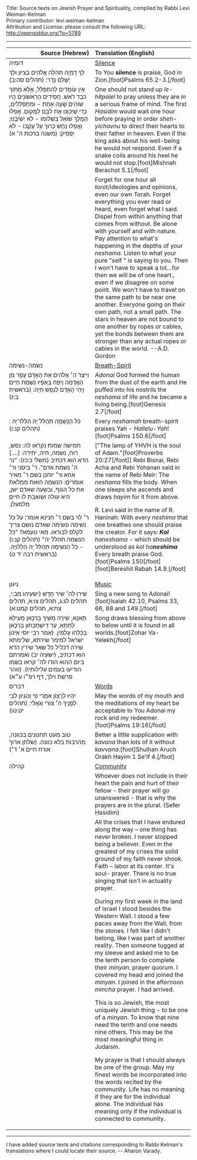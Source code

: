 <html>
<head></head>
<body>
Title: Source texts on Jewish Prayer and Spirituality, compiled by Rabbi Levi Weiman-Kelman<br />
Primary contributor: levi.weiman-kelman<br />
Attribution and License: please consult the following URL: <a href="http://opensiddur.org/?p=5789">http://opensiddur.org/?p=5789</a>
<p />
<hr />

<table style="margin-left: auto;margin-right: auto;" class="draggable">
<thead><tr><th id="x" style="text-align: right;">Source (Hebrew)</th><th style="text-align: left;">Translation (English)</th></tr></thead>
<tbody>
<tr><td style="vertical-align:top;" width="46%">
<div class="liturgy"><span lang="he">
דומיה
</span></div></td>
 
<td style="vertical-align:top;" width="53%"><div class="english">
<u>Silence</u>
</div></td></tr>


<tr>
<td style="vertical-align:top;" width="46%">
<div class="liturgy"><span lang="he">
לְךָ דֻמִיָּה תְהִלָּה אֱלֹהִים בְּצִיּוֹן וּלְךָ יְשֻׁלַּם נֶדֶר: <span class="citation">(תהלים סה:ב)‏</span>
</span></div></td>
 
<td style="vertical-align:top;" width="53%"><div class="english">
To You <strong>silence</strong> is praise, God in Zion.[foot]Psalms 65.2-3.[/foot]
</div></td></tr>


<tr><td style="vertical-align:top;" width="46%"><div class="liturgy"><span lang="he">
אֵין עוֹמְדִים לְהִתְפַּלֵּל, אֶלָּא מִתּוֹךְ כֹּבֶד רֹאשׁ.‏
חֲסִידִים הָרִאשׁוֹנִים הָיוּ שׁוֹהִים שָׁעָה אַחַת - וּמִתְפַּלְלִים, כְּדֵי שֶׁיְּכַוְּנוּ אֶת לִבָּם לַמָּקוֹם.‏
אֲפִלּוּ הַמֶּלֶךְ שׁוֹאֵל בִּשְׁלוֹמוֹ - לֹא יְשִׁיבֶנּוּ;‏
וַאֲפִלּוּ נָחָשׁ כָּרוּךְ עַל עֲקֵבוֹ - לֹא יַפְסִיק:‏ <span class="citation">(משנה ברכות ה׳ א)</span>
</span></div></td>
 
<td style="vertical-align:top;" width="53%"><div class="english">
One should not stand up <em>le-hitpalel</em> to pray unless they are in a serious frame of mind. The first <em>Hasidim</em> would wait one hour before praying in order <em>sheh-yichavnu</em> to direct their hearts to their father in heaven. Even if the king asks about his well-being he would not respond. Even if a snake coils around his heel he would not stop.[foot]Mishnah Berachot 5.1[/foot]
</div></td></tr>


<tr><td style="vertical-align:top;" width="46%"><div class="liturgy"><span lang="he">

</span></div></td>
 
<td style="vertical-align:top;" width="53%"><div class="english">
Forget for one hour all <em>torot</em>/ideologies and opinions, even our own Torah. Forget everything you ever read or heard, even forget what I said. Dispel from within anything that comes from without. Be alone with yourself and with nature. Pay attention to what's happening in the depths of your <em>neshama</em>. Listen to what your pure "self " is saying to you. Then I won't have to speak a lot…for then we will be of one heart., even if we disagree on some point. We won't have to travel on the same path to be near one another. Everyone going on their own path, not a small path. The stars in heaven are not bound to one another by ropes or cables, yet the bonds between them are stronger than any actual ropes or cables in the world. --A.D. Gordon
</div></td></tr>


<tr><td style="vertical-align:top;" width="46%">
<div class="liturgy"><span lang="he">
נשמה-נשימה
</span></div></td>
 
<td style="vertical-align:top;" width="53%">
<div class="english">
<u>Breath-Spirit</u>
</div></td></tr>


<tr><td style="vertical-align:top;" width="46%">
<div class="liturgy"><span lang="he">
וַיִּיצֶר ה׳ אֱלֹהִים אֶת הָאָדָם עָפָר מִן הָאֲדָמָה
וַיִּפַּח בְּאַפָּיו נִשְׁמַת חַיִּים וַיְהִי הָאָדָם לְנֶפֶשׁ חַיָּה: <span class="citation">(בראשית ב:ז‏)</span>‏
</span></div></td>
 
<td style="vertical-align:top;" width="53%"><div class="english">
<em>Adonai</em> God formed the human from the dust of the earth and He puffed into his nostrils the <em>neshama</em> of life and he became a living being.[foot]Genesis 2.7[/foot]
</div></td></tr>


<tr><td style="vertical-align:top;" width="46%"><div class="liturgy"><span lang="he">
כֹּל הַנְּשָׁמָה תְּהַלֵּל יָהּ הַלְלוּ־יָהּ : <span class="citation">(תהלים קנ:ו)</span>‏
</span></div></td>
 
<td style="vertical-align:top;" width="53%"><div class="english">
Every <em>neshamah</em> breath-spirit praises Yah - <em>Hallelu-Yah</em>![foot]Psalms 150.6[/foot]
</div></td></tr>


<tr><td style="vertical-align:top;" width="46%"><div class="liturgy"><span lang="he">
חמישה שמות נקראו לה: נפש, רוח, נשמה, חיה, יחידה: [....] הדא הוא דכתיב (משלי כ:כז): "נר ה׳ נשמת אדם". ר׳ ביסני ור׳ אחא ור׳ יוחנן בשם ר׳ מאיר אומרים: הנשמה הזאת ממלאת את כל הגוף, ובשעה שאדם ישן, היא עולה ושואבת לו חיים מלמעלן.‏

ר׳ לוי בשם ר׳ חנינא אומר: על כל נשימה ונשימה שאדם נושם צריך לקלס לבוראו. מאי טעמא? "כל הנשמה תהלל יה" <span class="citation">(תהלים קנ:ו)</span> - כֹּל הַנשימָה תְּהַלֵּל יָהּ הַלְלוּיָהּ.‏ <span class="citation">(בראשית רבה יד ט)</span>‏
</span></div></td>
 
<td style="vertical-align:top;" width="53%"><div class="english">
["The lamp of YHVH is the soul of Adam."[foot]Proverbs 20:27[/foot]] Rebi Bisnai, Rebi Acha and Rebi Yohanan said in the name of Rebi Meir: The <em>neshama</em> fills the body. When one sleeps she ascends and draws <em>ḥayim</em> for it from above. 

R. Levi said in the name of R. Haninah: With every <em>neshima</em> that one breathes one should praise the creator. For it says: <em><strong>Kol</strong> haneshama</em> - which should be understood as <em>kol ha<strong>neshima</strong></em> Every breath praise God.[foot]Psalms 150[/foot][foot]Bereshit Rabah 14.9.[/foot]
</div></td></tr>


<tr><td style="vertical-align:top;" width="46%">
<div class="liturgy"><span lang="he">
ניגון
</span></div></td>
 
<td style="vertical-align:top;" width="53%">
<div class="english">
<u>Music</u>
</div></td></tr>


<tr><td style="vertical-align:top;" width="46%">
<div class="liturgy"><span lang="he">
שִׁירוּ לה׳ שִׁיר חָדָשׁ <span class="citation">(ישעיהו מב:י, תהלים לג:ג, תהלים צו:א, תהלים צח:א, תהלים קמט:א)‏</span>
</span></div></td>
 
<td style="vertical-align:top;" width="53%"><div class="english">
Sing a new song to Adonai![foot]Isaiah 42.10, Psalms 33, 66, 88 and 149.[/foot]
</div></td></tr>


<tr><td style="vertical-align:top;" width="46%"><div class="liturgy"><span lang="he">
תָּאנָא, שִׁירָה מָשִׁיךְ בִּרְכָאן מֵעֵילָּא לְתַתָּא, עַד דְּיִשְׁתַּכְּחוּן בִּרְכָאן בְּכֻלְּהוּ עָלְמִין. (אמר רבי יוסי אינון ישראל למימר שירתא, שלימתא שירה דכליל כל שאר שירין הדא הוא דכתיב, <span class="citation">(ישעיה יב)</span> ואמרתם ביום ההוא הודו לה׳ קראו בשמו הודיעו בעמים עלילותיו).‏ <span class="citation">(זוהר פרשת וילך, דף רפ״ו ע״א)</span>‏
</span></div></td>
 
<td style="vertical-align:top;" width="53%"><div class="english">
Song draws blessing from above to below until it is found in all worlds.[foot]Zohar Va-Yelekh[/foot]
</div></td></tr>


<tr><td style="vertical-align:top;" width="46%">
<div class="liturgy"><span lang="he">
דברים
</span></div></td>
 
<td style="vertical-align:top;" width="53%">
<div class="english">
<u>Words</u>
</div></td></tr>


<tr><td style="vertical-align:top;" width="46%">
<div class="liturgy"><span lang="he">
יִהְיוּ לְרָצוֹן אִמְרֵי פִי וְהֶגְיוֹן לִבִּי לְפָנֶיךָ ה׳ צוּרִי וְגֹאֲלִי: <span class="citation">(תהלים יט:טו)‏</span>
</span></div></td>
 
<td style="vertical-align:top;" width="53%"><div class="english">
May the words of my mouth and the meditations of my heart be acceptable to You Adonai my rock and my redeemer.[foot]Psalms 19:16[/foot]
</div></td></tr>


<tr><td style="vertical-align:top;" width="46%"><div class="liturgy"><span lang="he">
טוב מעט תחנונים בכוונה, מהרבות בלא כוונה.‏ <span class="citation">(שלחן ארוך אורח חיים א׳ ד׳)</span>
</span></div></td>
 
<td style="vertical-align:top;" width="53%"><div class="english">
Better a little supplication with <em>kavana</em> than lots of it without <em>kavvana</em>.[foot]Shulḥan Aruch Orakh Ḥayim 1 Se'if 4.[/foot]
</div></td></tr>


<tr><td style="vertical-align:top;" width="46%">
<div class="liturgy"><span lang="he">
קהילה
</span></div></td>
 
<td style="vertical-align:top;" width="53%">
<div class="english">
<u>Community</u>
</div></td></tr>


<tr><td style="vertical-align:top;" width="46%">
<div class="liturgy"><span lang="he">

</span></div></td>
 
<td style="vertical-align:top;" width="53%"><div class="english">
Whoever does not include in their heart the pain and hurt of their fellow - their prayer will go unanswered - that is why the prayers are in the plural. (Sefer Ḥasidim)
</div></td></tr>


<tr><td style="vertical-align:top;" width="46%"><div class="liturgy"><span lang="he">

</span></div></td>
 
<td style="vertical-align:top;" width="53%"><div class="english">
All the crises that I have endured along the way – one thing has never broken. I never stopped being a believer. Even in the greatest of my crises the solid ground of my faith never shook. Faith – labor at its center. It's soul- prayer. There is no true singing that isn't in actuality prayer.

During my first week in the land of Israel I stood besides the Western Wall. I stood a few paces away from the Wall, from the stones. I felt like I didn't belong, like I was part of another reality. Then someone tugged at my sleeve and asked me to be the tenth person to complete their <em>minyan</em>, prayer quorum. I covered my head and joined the <em>minyan</em>. I joined in the afternoon <em>mincha</em> prayer. I had arrived.

This is so Jewish, the most uniquely Jewish thing - to be one of a <em>minyan</em>. To know that nine need the tenth and one needs nine others. This may be the most meaningful thing in Judaism.

My prayer is that I should always be one of the group. May my finest words be incorporated into the words recited by the community. Life has no meaning if they are for the individual alone. The individual has meaning only if the individual is connected to community.
</div></td></tr>
</tbody></table>

<hr />

I have added source texts and citations corresponding to Rabbi Kelman's translations where I could locate their source. -- Aharon Varady.
</body>
</html>